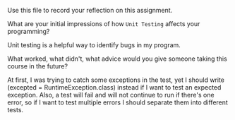Use this file to record your reflection on this assignment.

What are your initial impressions of how `Unit Testing` affects your programming?

Unit testing is a helpful way to identify bugs in my program.

What worked, what didn't, what advice would you give someone taking this course in the future?

At first, I was trying to catch some exceptions in the test, yet I should write (excepted = RuntimeException.class) instead if I want to test an expected exception. Also, a test will fail and will not continue to run if there's one error, so if I want to test multiple errors I should separate them into different tests.